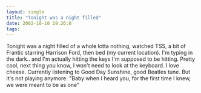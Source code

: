 ```yaml
---
layout: single
title: "Tonight was a night filled"
date: 2002-10-10 19:26:0
tags: 
---
```


Tonight was a night filled of a whole lotta nothing, watched TSS, a bit of Frantic starring Harrison Ford, then bed (my current location). I'm typing in the dark.. and I'm actually hitting the keys I'm supposed to be hitting. Pretty cool, next thing you know, I won't need to look at the keyboard. I love cheese. Currently listening to Good Day Sunshine, good Beatles tune. But it's not playing anymore. "Baby when I heard you, for the first time I knew, we were meant to be as one"

